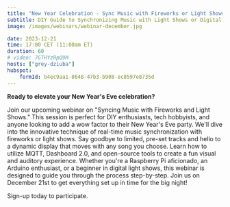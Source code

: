 ```yaml
---
title: "New Year Celebration - Sync Music with Fireworks or Light Shows"
subtitle: DIY Guide to Synchronizing Music with Light Shows or Digital Fireworks for New Year's Eve
image: /images/webinars/webinar-december.jpg

date: 2023-12-21
time: 17:00 CET (11:00am ET) 
duration: 60
# video: 7GTHYzRpQ9M
hosts: ["grey-dziuba"]
hubspot:
    formId: b4ec9aa1-8648-47b3-b908-ec8597e8735d
---
```


**Ready to elevate your New Year's Eve celebration?**

<!--more-->

Join our upcoming webinar on "Syncing Music with Fireworks and Light Shows." This session is perfect for DIY enthusiasts, tech hobbyists, and anyone looking to add a wow factor to their New Year's Eve party. We'll dive into the innovative technique of real-time music synchronization with fireworks or light shows. Say goodbye to limited, pre-set tracks and hello to a dynamic display that moves with any song you choose. Learn how to utilize MQTT, Dashboard 2.0, and open-source tools to create a fun visual and auditory experience. Whether you're a Raspberry Pi aficionado, an Arduino enthusiast, or a beginner in digital light shows, this webinar is designed to guide you through the process step-by-step. Join us on December 21st to get everything set up in time for the big night!

Sign-up today to participate.

